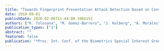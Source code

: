 ```yaml
---
title: "Towards Fingerprint Presentation Attack Detection Based on Convolutional Neural Networks and Short Wave Infrared Imaging"
date: 2018-09-01
publishDate: 2020-02-06T11:44:00.390415Z
authors: ["R. Tolosana", "M. Gomez-Barrero", "J. Kolberg", "A. Morales", "C. Busch", "J. Ortega"]
publication_types: ["1"]
abstract: ""
featured: false
publication: "*Proc. Int. Conf. of the Biometrics Special Interest Group (BIOSIG)*"
---
```


